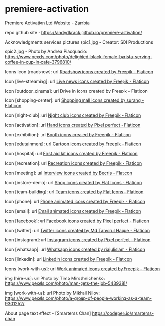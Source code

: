 # premiere-activation
Premiere Activation Ltd Website - Zambia

repo github site -  https://andydkrack.github.io/premiere-activation/

Acknowledgments
  services pictures
  spic1.jpg - Creator: SDI Productions

  spic2.jpg - Photo by Andrea Piacquadio: https://www.pexels.com/photo/delighted-black-female-barista-serving-coffee-in-cup-in-cafe-3796810/


Icons
  Icon [roadshow]: url <a href="https://www.flaticon.com/free-icons/roadshow" title="roadshow icons">Roadshow icons created by Freepik - Flaticon</a>

  Icon [live-streaming]: url <a href="https://www.flaticon.com/free-icons/live-news" title="live news icons">Live news icons created by Freepik - Flaticon</a>

  Icon [outdoor_cinema]: url <a href="https://www.flaticon.com/free-icons/drive-in" title="drive in icons">Drive in icons created by Freepik - Flaticon</a>

  Icon [shopping-center]: url <a href="https://www.flaticon.com/free-icons/shopping-mall" title="shopping mall icons">Shopping mall icons created by surang - Flaticon</a>

  Icon [night-club]: url <a href="https://www.flaticon.com/free-icons/night-club" title="night club icons">Night club icons created by Freepik - Flaticon</a>

  Icon [activation]: url <a href="https://www.flaticon.com/free-icons/hand" title="hand icons">Hand icons created by Pixel perfect - Flaticon</a>

  Icon [exhibition]: url <a href="https://www.flaticon.com/free-icons/booth" title="Booth icons">Booth icons created by Freepik - Flaticon</a>

  Icon [edutainment]: url <a href="https://www.flaticon.com/free-icons/cartoon" title="cartoon icons">Cartoon icons created by Freepik - Flaticon</a>

  Icon [hospital]: url <a href="https://www.flaticon.com/free-icons/first-aid-kit" title="first aid kit icons">First aid kit icons created by Freepik - Flaticon</a>

  Icon [recreation]: url <a href="https://www.flaticon.com/free-icons/recreation" title="recreation icons">Recreation icons created by Freepik - Flaticon</a>

  Icon [meeting]: url <a href="https://www.flaticon.com/free-icons/interview" title="interview icons">Interview icons created by Becris - Flaticon</a>

  Icon [instore-demo]: url <a href="https://www.flaticon.com/free-icons/shop" title="shop icons">Shop icons created by Flat Icons - Flaticon</a>

  Icon [team-building]: url <a href="https://www.flaticon.com/free-icons/team" title="team icons">Team icons created by Flat Icons - Flaticon</a>

  Icon [phone]: url <a href="https://www.flaticon.com/free-animated-icons/phone" title="phone animated icons">Phone animated icons created by Freepik - Flaticon</a>

  Icon [email]: url <a href="https://www.flaticon.com/free-animated-icons/email" title="email animated icons">Email animated icons created by Freepik - Flaticon</a>

  Icon [facebook]: url <a href="https://www.flaticon.com/free-icons/facebook" title="facebook icons">Facebook icons created by Pixel perfect - Flaticon</a>

  Icon [twitter]: url <a href="https://www.flaticon.com/free-icons/twitter" title="twitter icons">Twitter icons created by Md Tanvirul Haque - Flaticon</a>

  Icon [instagram]: url <a href="https://www.flaticon.com/free-icons/instagram" title="instagram icons">Instagram icons created by Pixel perfect - Flaticon</a>

  Icon [whatsapp]: url <a href="https://www.flaticon.com/free-icons/whatsapp" title="whatsapp icons">Whatsapp icons created by riajulislam - Flaticon</a>

  Icon [linkedin]: url <a href="https://www.flaticon.com/free-icons/linkedin" title="linkedin icons">Linkedin icons created by Freepik - Flaticon</a>

  Icons [work-with-us]: url <a href="https://www.flaticon.com/free-icons/work" title="work animated icons">Work animated icons created by Freepik - Flaticon</a>

  img [hire-us]: url Photo by Tima Miroshnichenko: https://www.pexels.com/photo/man-gets-the-job-5439381/

  img [work-with-us]: url Photo by Mikhail Nilov: https://www.pexels.com/photo/a-group-of-people-working-as-a-team-9301252/

  About page text effect - [Smarterss Chan] https://codepen.io/smarterss-chan
